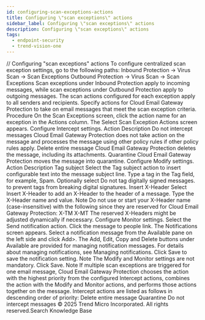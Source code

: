```yaml
---
id: configuring-scan-exceptions-actions
title: Configuring \"scan exceptions\" actions
sidebar_label: Configuring \"scan exceptions\" actions
description: Configuring \"scan exceptions\" actions
tags:
  - endpoint-security
  - trend-vision-one
---
```


/*<![CDATA[*/ $('#title').html($('meta[name=map-description]').attr('content')); /*]]>*/ Configuring "scan exceptions" actions To configure centralized scan exception settings, go to the following paths: Inbound Protection → Virus Scan → Scan Exceptions Outbound Protection → Virus Scan → Scan Exceptions Scan exceptions under Inbound Protection apply to incoming messages, while scan exceptions under Outbound Protection apply to outgoing messages. The scan actions configured for each exception apply to all senders and recipients. Specify actions for Cloud Email Gateway Protection to take on email messages that meet the scan exception criteria. Procedure On the Scan Exceptions screen, click the action name for an exception in the Actions column. The Select Scan Exception Actions screen appears. Configure Intercept settings. Action Description Do not intercept messages Cloud Email Gateway Protection does not take action on the message and processes the message using other policy rules if other policy rules apply. Delete entire message Cloud Email Gateway Protection deletes the message, including its attachments. Quarantine Cloud Email Gateway Protection moves the message into quarantine. Configure Modify settings. Action Description Tag subject Select the Tag subject action to insert configurable text into the message subject line. Type a tag in the Tag field, for example, Spam. Optionally select Do not tag digitally signed messages. to prevent tags from breaking digital signatures. Insert X-Header Select Insert X-Header to add an X-Header to the header of a message. Type the X-Header name and value. Note Do not use or start your X-Header name (case-insensitive) with the following since they are reserved for Cloud Email Gateway Protection: X-TM X-MT The reserved X-Headers might be adjusted dynamically if necessary. Configure Monitor settings. Select the Send notification action. Click the message to people link. The Notifications screen appears. Select a notification message from the Available pane on the left side and click Add>. The Add, Edit, Copy and Delete buttons under Available are provided for managing notification messages. For details about managing notifications, see Managing notifications. Click Save to save the notification setting. Note The Modify and Monitor settings are not mandatory. Click Save. Note If multiple scan exceptions are triggered for one email message, Cloud Email Gateway Protection chooses the action with the highest priority from the configured Intercept actions, combines the action with the Modify and Monitor actions, and performs those actions together on the message. Intercept actions are listed as follows in descending order of priority: Delete entire message Quarantine Do not intercept messages © 2025 Trend Micro Incorporated. All rights reserved.Search Knowledge Base